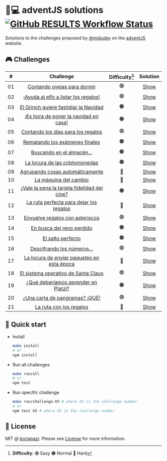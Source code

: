 # 🎅💻️ adventJS solutions [![GitHub RESULTS Workflow Status](https://img.shields.io/github/workflow/status/borjapazr/adventjs-solutions/RESULTS?style=flat-square&logo=github&label=RESULTS)](https://github.com/borjapazr/adventjs-solutions/actions)

Solutions to the challenges proposed by [@midudev](https://midu.dev/) on the [adventJS](https://adventjs.dev/) website.

## 🎮️ Challenges

|  #  |                          Challenge                           | Difficulty[^1] |             Solution              |
| :-: | :----------------------------------------------------------: | :------------: | :-------------------------------: |
| 01  |         [Contando ovejas para dormir](challenge-01)          |       🟢       | [Show](challenge-01/solution.js)  |
| 02  |     [¡Ayuda al elfo a listar los regalos!](challenge-02)     |       🟢       | [Show](challenge-02/solution.js)  |
| 03  |    [El Grinch quiere fastidiar la Navidad](challenge-03)     |       🟠       | [Show](challenge-03/solution.js)  |
| 04  |    [¡Es hora de poner la navidad en casa!](challenge-04)     |       🟠       | [Show](challenge-04/solution.js)  |
| 05  |      [Contando los días para los regalos](challenge-05)      |       🟢       | [Show](challenge-05/solution.js)  |
| 06  |        [Rematando los exámenes finales](challenge-06)        |       🟠       | [Show](challenge-06/solution.js)  |
| 07  |          [Buscando en el almacén...](challenge-07)           |       🟠       | [Show](challenge-07/solution.js)  |
| 08  |        [La locura de las criptomonedas](challenge-08)        |       🟠       | [Show](challenge-08/solution.js)  |
| 09  |       [Agrupando cosas automáticamente](challenge-09)        |       🔴       | [Show](challenge-09/solution.js)  |
| 10  |            [La máquina del cambio](challenge-10)             |       🔴       | [Show](challenge-10/solution.js)  |
| 11  | [¿Vale la pena la tarjeta fidelidad del cine?](challenge-11) |       🟠       | [Show](challenge-11/solution.js)  |
| 12  |   [La ruta perfecta para dejar los regalos](challenge-12)    |       🔴       | [Show](challenge-12/solution.js)  |
| 13  |       [Envuelve regalos con asteriscos](challenge-13)        |       🟢       | [Show](challenge-13/solution.js)  |
| 14  |          [En busca del reno perdido](challenge-14)           |       🟠       | [Show](challenge-14/solution.js)  |
| 15  |              [El salto perfecto](challenge-15)               |       🟠       | [Show](challenge-15/solution.js)  |
| 16  |          [Descifrando los números...](challenge-16)          |       🟢       | [Show](challenge-16/solution.js)  |
| 17  |  [La locura de enviar paquetes en esta época](challenge-17)  |       🔴       | [Show](challenge-17/solution.js)  |
| 18  |     [El sistema operativo de Santa Claus](challenge-18)      |       🟢       | [Show](challenge-18/solution.js)  |
| 19  |     [¿Qué deberíamos aprender en Platzi?](challenge-19)      |       🟠       | [Show](challenge-19/solution.js)  |
| 20  |        [¿Una carta de pangramas? ¡QUÉ!](challenge-20)        |       🟢       | [Show](challenge-20'/solution.js) |
| 21  |           [La ruta con los regalos](challenge-21)            |       🔴       | [Show](challenge-21'/solution.js) |

[^1]: **Difficulty**: 🟢 Easy 🟠 Normal 🔴 Hard

## 🚀 Quick start

- Install

  ```bash
  make install
  # or
  npm install
  ```

- Run all challenges

  ```bash
  make run/all
  # or
  npm test
  ```

- Run specific challenge

  ```bash
  make run/challenge-XX # where XX is the challenge number
  # or
  npm test XX # where XX is the challenge number
  ```

## 🚩 License

MIT @ [borjapazr](https://me.marsmachine.space). Please see [License](LICENSE) for more information.
